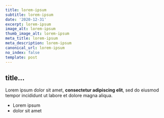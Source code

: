 ```yaml
---
title: lorem-ipsum
subtitle: lorem-ipsum
date: '2020-12-31'
excerpt: lorem-ipsum
image_alt: lorem-ipsum
thumb_image_alt: lorem-ipsum
meta_title: lorem-ipsum
meta_description: lorem-ipsum
canonical_url: lorem-ipsum
no_index: false
template: post
---
```

## title...

Lorem ipsum dolor sit amet, **consectetur adipiscing elit**, sed do eiusmod tempor incididunt ut labore et dolore magna aliqua.

- Lorem ipsum
- dolor sit amet